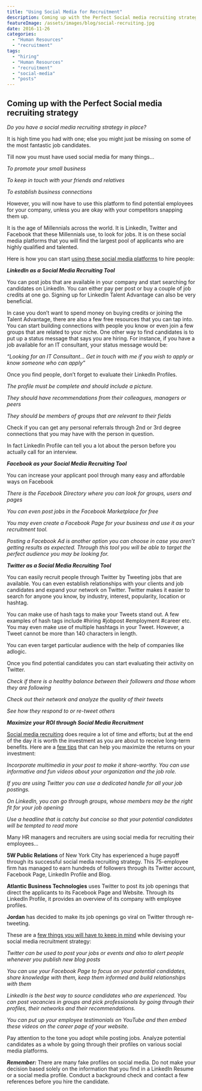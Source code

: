```yaml
---
title: "Using Social Media for Recruitment"
description: Coming up with the Perfect Social media recruiting strategy. Do you have a social media recruiting strategy in place?
featureImage: /assets/images/blog/social-recruiting.jpg
date: 2016-11-26
categories: 
  - "Human Resources"
  - "recruitment"
tags: 
  - "hiring"
  - "Human Resources"
  - "recruitment"
  - "social-media"
  - "posts"
---
```


## **Coming up with the Perfect Social media recruiting strategy**

_Do you have a social media recruiting strategy in place?_

It is high time you had with one; else you might just be missing on some of the most fantastic job candidates.

Till now you must have used social media for many things…

_To promote your small business_

_To keep in touch with your friends and relatives_

_To establish business connections_

However, you will now have to use this platform to find potential employees for your company, unless you are okay with your competitors snapping them up.

It is the age of Millennials across the world. It is LinkedIn, Twitter and Facebook that these Millennials use, to look for jobs. It is on these social media platforms that you will find the largest pool of applicants who are highly qualified and talented.

Here is how you can start [using these social media platforms](http://hiring.monster.com/hr/hr-best-practices/recruiting-hiring-advice/acquiring-job-candidates/social-media-recruiting-guidelines.aspx) to hire people:

**_LinkedIn as a Social Media Recruiting Tool_**

You can post jobs that are available in your company and start searching for candidates on LinkedIn. You can either pay per post or buy a couple of job credits at one go. Signing up for LinkedIn Talent Advantage can also be very beneficial.

In case you don’t want to spend money on buying credits or joining the Talent Advantage, there are also a few free resources that you can tap into. You can start building connections with people you know or even join a few groups that are related to your niche. One other way to find candidates is to put up a status message that says you are hiring. For instance, if you have a job available for an IT consultant, your status message would be:

_“Looking for an IT Consultant… Get in touch with me if you wish to apply or know someone who can apply”_

Once you find people, don’t forget to evaluate their LinkedIn Profiles.

_The profile must be complete and should include a picture._

_They should have recommendations from their colleagues, managers or peers_

_They should be members of groups that are relevant to their fields_

Check if you can get any personal referrals through 2nd or 3rd degree connections that you may have with the person in question.

In fact LinkedIn Profile can tell you a lot about the person before you actually call for an interview.

**_Facebook as your Social Media Recruiting Tool_**

You can increase your applicant pool through many easy and affordable ways on Facebook

_There is the Facebook Directory where you can look for groups, users and pages_

_You can even post jobs in the Facebook Marketplace for free_

_You may even create a Facebook Page for your business and use it as your recruitment tool._

_Posting a Facebook Ad is another option you can choose in case you aren’t getting results as expected. Through this tool you will be able to target the perfect audience you may be looking for._

**_Twitter as a Social Media Recruiting Tool_**

You can easily recruit people through Twitter by Tweeting jobs that are available. You can even establish relationships with your clients and job candidates and expand your network on Twitter. Twitter makes it easier to search for anyone you know, by industry, interest, popularity, location or hashtag.

You can make use of hash tags to make your Tweets stand out. A few examples of hash tags include #hiring #jobpost #employment #career etc. You may even make use of multiple hashtags in your Tweet. However, a Tweet cannot be more than 140 characters in length.

You can even target particular audience with the help of companies like adlogic.

Once you find potential candidates you can start evaluating their activity on Twitter.

_Check if there is a healthy balance between their followers and those whom they are following_

_Check out their network and analyze the quality of their tweets_

_See how they respond to or re-tweet others_

**_Maximize your ROI through Social Media Recruitment_**

[Social media recruiting](http://hiring.monster.com/hr/hr-best-practices/recruiting-hiring-advice/attracting-job-candidates/recruiting-via-social-media.aspx) does require a lot of time and efforts; but at the end of the day it is worth the investment as you are about to receive long-term benefits. Here are a [few tips](http://www.softwareadvice.com/resources/top-social-recruiting-strategies/) that can help you maximize the returns on your investment:

_Incorporate multimedia in your post to make it share-worthy. You can use informative and fun videos about your organization and the job role._

_If you are using Twitter you can use a dedicated handle for all your job postings._

_On LinkedIn, you can go through groups, whose members may be the right fit for your job opening_

_Use a headline that is catchy but concise so that your potential candidates will be tempted to read more_

Many HR managers and recruiters are using social media for recruiting their employees…

**5W Public Relations** of New York City has experienced a huge payoff through its successful social media recruiting strategy. This 75-employee firm has managed to earn hundreds of followers through its Twitter account, Facebook Page, LinkedIn Profile and Blog.

**Atlantic Business Technologies** uses Twitter to post its job openings that direct the applicants to its Facebook Page and Website. Through its LinkedIn Profile, it provides an overview of its company with employee profiles.

**Jordan** has decided to make its job openings go viral on Twitter through re-tweeting.

These are a [few things you will have to keep in mind](https://www.betterteam.com/blog/social-recruiting-tips) while devising your social media recruitment strategy:

_Twitter can be used to post your jobs or events and also to alert people whenever you publish new blog posts_

_You can use your Facebook Page to focus on your potential candidates, share knowledge with them, keep them informed and build relationships with them_

_LinkedIn is the best way to source candidates who are experienced. You can post vacancies in groups and pick professionals by going through their profiles, their networks and their recommendations._

_You can put up your employee testimonials on YouTube and then embed these videos on the career page of your website._

Pay attention to the tone you adopt while posting jobs. Analyze potential candidates as a whole by going through their profiles on various social media platforms.

**_Remember:_** There are many fake profiles on social media. Do not make your decision based solely on the information that you find in a LinkedIn Resume or a social media profile. Conduct a background check and contact a few references before you hire the candidate.
